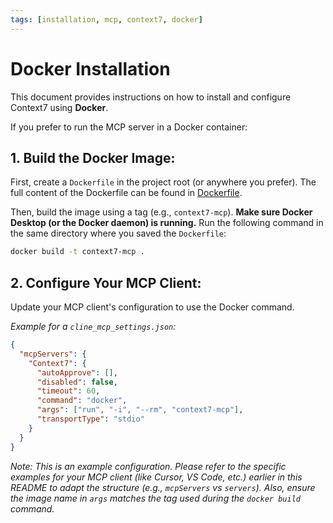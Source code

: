 ```yaml
---
tags: [installation, mcp, context7, docker]
---
```


# Docker Installation

This document provides instructions on how to install and configure Context7 using **Docker**.

If you prefer to run the MCP server in a Docker container:

## 1. Build the Docker Image:

First, create a `Dockerfile` in the project root (or anywhere you prefer). The full content of the Dockerfile can be found in [Dockerfile](../../_Attachments/Dockerfile.md).

Then, build the image using a tag (e.g., `context7-mcp`). **Make sure Docker Desktop (or the Docker daemon) is running.** Run the following command in the same directory where you saved the `Dockerfile`:

```bash
docker build -t context7-mcp .
```

## 2. Configure Your MCP Client:

Update your MCP client's configuration to use the Docker command.

_Example for a `cline_mcp_settings.json`:_

```json
{
  "mcpServers": {
    "Сontext7": {
      "autoApprove": [],
      "disabled": false,
      "timeout": 60,
      "command": "docker",
      "args": ["run", "-i", "--rm", "context7-mcp"],
      "transportType": "stdio"
    }
  }
}
```

_Note: This is an example configuration. Please refer to the specific examples for your MCP client (like Cursor, VS Code, etc.) earlier in this README to adapt the structure (e.g., `mcpServers` vs `servers`). Also, ensure the image name in `args` matches the tag used during the `docker build` command._
